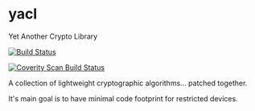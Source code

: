 # yacl
Yet Another Crypto Library

[![Build Status](https://travis-ci.org/cryptotronix/yacl.svg?branch=master)](https://travis-ci.org/cryptotronix/yacl)

<a href="https://scan.coverity.com/projects/cryptotronix-yacl">
    <img alt="Coverity Scan Build Status"
    src="https://scan.coverity.com/projects/6244/badge.svg"/>
</a>

A collection of lightweight cryptographic algorithms... patched together.

It's main goal is to have minimal code footprint for restricted devices.
